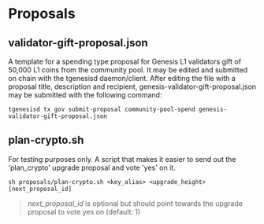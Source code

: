 # Proposals

## validator-gift-proposal.json

A template for a spending type proposal for Genesis L1 validators gift of 50,000 L1 coins from the community pool. It may be edited and submitted on chain with the tgenesisd daemon/client. After editing the file with a proposal title, description and recipient, genesis-validator-gift-proposal.json may be submitted with the following command:

```
tgenesisd tx gov submit-proposal community-pool-spend genesis-validator-gift-proposal.json
```

## plan-crypto.sh

For testing purposes only. A script that makes it easier to send out the 'plan_crypto' upgrade proposal and vote 'yes' on it.

```
sh proposals/plan-crypto.sh <key_alias> <upgrade_height> [next_proposal_id]
```

> _next_proposal_id_ is optional but should point towards the upgrade proposal to vote yes on (default: 1)
